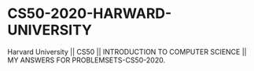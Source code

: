 # CS50-2020-HARWARD-UNIVERSITY
Harvard University || CS50 ||  INTRODUCTION TO COMPUTER SCIENCE || MY ANSWERS FOR PROBLEMSETS-CS50-2020.
